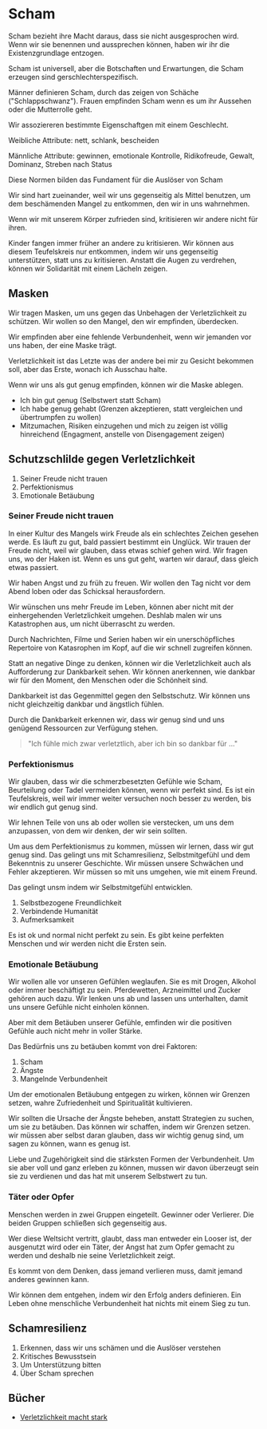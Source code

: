 # Scham

Scham bezieht ihre Macht daraus, dass sie nicht ausgesprochen wird. Wenn wir sie benennen und aussprechen können, haben wir ihr die Existenzgrundlage entzogen.

Scham ist universell, aber die Botschaften und Erwartungen, die Scham erzeugen sind gerschlechterspezifisch.

Männer definieren Scham, durch das zeigen von Schäche ("Schlappschwanz"). Frauen empfinden Scham wenn es um ihr Aussehen oder die Mutterrolle geht.

Wir assoziereren bestimmte Eigenschaftgen mit einem Geschlecht.

Weibliche Attribute: nett, schlank, bescheiden

Männliche Attribute: gewinnen, emotionale Kontrolle, Ridikofreude, Gewalt, Dominanz, Streben nach Status

Diese Normen bilden das Fundament für die Auslöser von Scham

Wir sind hart zueinander, weil wir uns gegenseitig als Mittel benutzen, um dem beschämenden Mangel zu entkommen, den wir in uns wahrnehmen.

Wenn wir mit unserem Körper zufrieden sind, kritisieren wir andere nicht für ihren. 

Kinder fangen immer früher an andere zu kritisieren. Wir können aus diesem Teufelskreis nur entkommen, indem wir uns gegenseitig unterstützen, statt uns zu kritisieren. Anstatt die Augen zu verdrehen, können wir Solidarität mit einem Lächeln zeigen.

## Masken

Wir tragen Masken, um uns gegen das Unbehagen der Verletzlichkeit zu schützen. Wir wollen so den Mangel, den wir empfinden, überdecken.

Wir empfinden aber eine fehlende Verbundenheit, wenn wir jemanden vor uns haben, der eine Maske trägt.

Verletzlichkeit ist das Letzte was der andere bei mir zu Gesicht bekommen soll, aber das Erste, wonach ich Ausschau halte.

Wenn wir uns als gut genug empfinden, können wir die Maske ablegen.

- Ich bin gut genug (Selbstwert statt Scham)
- Ich habe genug gehabt (Grenzen akzeptieren, statt vergleichen und übertrumpfen zu wollen)
- Mitzumachen, Risiken einzugehen und mich zu zeigen ist völlig hinreichend (Engagment, anstelle von Disengagement zeigen)

## Schutzschlilde gegen Verletzlichkeit

1. Seiner Freude nicht trauen
2. Perfektionismus
3. Emotionale Betäubung

### Seiner Freude nicht trauen

In einer Kultur des Mangels wirk Freude als ein schlechtes Zeichen gesehen werde. Es läuft zu gut, bald passiert bestimmt ein Unglück. Wir trauen der Freude nicht, weil wir glauben, dass etwas schief gehen wird. Wir fragen uns, wo der Haken ist. Wenn es uns gut geht, warten wir darauf, dass gleich etwas passiert.

Wir haben Angst und zu früh zu freuen. Wir wollen den Tag nicht vor dem Abend loben oder das Schicksal herausfordern.

Wir wünschen uns mehr Freude im Leben, können aber nicht mit der einhergehenden Verletzlichkeit umgehen. Deshlab malen wir uns Katastrophen aus, um nicht überrascht zu werden.

Durch Nachrichten, Filme und Serien haben wir ein unerschöpfliches Repertoire von Katasrophen im Kopf, auf die wir schnell zugreifen können.

Statt an negative Dinge zu denken, können wir die Verletzlichkeit auch als Aufforderung zur Dankbarkeit sehen. Wir können anerkennen, wie dankbar wir für den Moment, den Menschen oder die Schönheit sind.

Dankbarkeit ist das Gegenmittel gegen den Selbstschutz. Wir können uns nicht gleichzeitig dankbar und ängstlich fühlen.

Durch die Dankbarkeit erkennen wir, dass wir genug sind und uns genügend Ressourcen zur Verfügung stehen.

> "Ich fühle mich zwar verletztlich, aber ich bin so dankbar für ..."

### Perfektionismus

Wir glauben, dass wir die schmerzbesetzten Gefühle wie Scham, Beurteilung oder Tadel vermeiden können, wenn wir perfekt sind. Es ist ein Teufelskreis, weil wir immer weiter versuchen noch besser zu werden, bis wir endlich gut genug sind.

Wir lehnen Teile von uns ab oder wollen sie verstecken, um uns dem anzupassen, von dem wir denken, der wir sein sollten.

Um aus dem Perfektionismus zu kommen, müssen wir lernen, dass wir gut genug sind. Das gelingt uns mit Schamresilienz, Selbstmitgefühl und dem Bekenntnis zu unserer Geschichte. Wir müssen unsere Schwächen und Fehler akzeptieren. Wir müssen so mit uns umgehen, wie mit einem Freund.

Das gelingt unsm indem wir Selbstmitgefühl entwicklen.

1. Selbstbezogene Freundlichkeit
2. Verbindende Humanität
3. Aufmerksamkeit

Es ist ok und normal nicht perfekt zu sein. Es gibt keine perfekten Menschen und wir werden nicht die Ersten sein.

### Emotionale Betäubung

Wir wollen alle vor unseren Gefühlen weglaufen. Sie es mit Drogen, Alkohol oder immer beschäftigt zu sein. Pferdewetten, Arzneimittel und Zucker gehören auch dazu. Wir lenken uns ab und lassen uns unterhalten, damit uns unsere Gefühle nicht einholen können.

Aber mit dem Betäuben unserer Gefühle, emfinden wir die positiven Gefühle auch nicht mehr in voller Stärke.

Das Bedürfnis uns zu betäuben kommt von drei Faktoren:

1. Scham
2. Ängste
3. Mangelnde Verbundenheit

Um der emotionalen Betäubung entgegen zu wirken, können wir Grenzen setzen, wahre Zufriedenheit und Spiritualität kultivieren.

Wir sollten die Ursache der Ängste beheben, anstatt Strategien zu suchen, um sie zu betäuben. Das können wir schaffen, indem wir Grenzen setzen. wir müssen aber selbst daran glauben, dass wir wichtig genug sind, um sagen zu können, wann es genug ist.

Liebe und Zugehörigkeit sind die stärksten Formen der Verbundenheit. Um sie aber voll und ganz erleben zu können, mussen wir davon überzeugt sein sie zu verdienen und das hat mit unserem Selbstwert zu tun.

### Täter oder Opfer

Menschen werden in zwei Gruppen eingeteilt. Gewinner oder Verlierer. Die beiden Gruppen schließen sich gegenseitig aus.

Wer diese Weltsicht vertritt, glaubt, dass man entweder ein Looser ist, der ausgenutzt wird oder ein Täter, der Angst hat zum Opfer gemacht zu werden und deshalb nie seine Verletzlichkeit zeigt.

Es kommt von dem Denken, dass jemand verlieren muss, damit jemand anderes gewinnen kann.

Wir können dem entgehen, indem wir den Erfolg anders definieren. Ein Leben ohne menschliche Verbundenheit hat nichts mit einem Sieg zu tun.

## Schamresilienz

1. Erkennen, dass wir uns schämen und die Auslöser verstehen
2. Kritisches Bewusstsein
3. Um Unterstützung bitten
4. Über Scham sprechen

## Bücher

- [Verletzlichkeit macht stark](https://www.goodreads.com/book/show/55320403-verletzlichkeit-macht-stark)